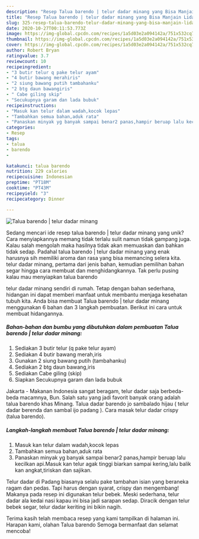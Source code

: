 ```yaml
---
description: "Resep Talua barendo | telur dadar minang yang Bisa Manjain Lidah"
title: "Resep Talua barendo | telur dadar minang yang Bisa Manjain Lidah"
slug: 325-resep-talua-barendo-telur-dadar-minang-yang-bisa-manjain-lidah
date: 2020-10-27T00:11:53.773Z
image: https://img-global.cpcdn.com/recipes/1a5d03e2a094142a/751x532cq70/talua-barendo-telur-dadar-minang-foto-resep-utama.jpg
thumbnail: https://img-global.cpcdn.com/recipes/1a5d03e2a094142a/751x532cq70/talua-barendo-telur-dadar-minang-foto-resep-utama.jpg
cover: https://img-global.cpcdn.com/recipes/1a5d03e2a094142a/751x532cq70/talua-barendo-telur-dadar-minang-foto-resep-utama.jpg
author: Robert Bryan
ratingvalue: 3.7
reviewcount: 10
recipeingredient:
- "3 butir telur q pake telur ayam"
- "4 butir bawang merahiris"
- "2 siung bawang putih tambahanku"
- "2 btg daun bawangiris"
- " Cabe giling skip"
- "Secukupnya garam dan lada bubuk"
recipeinstructions:
- "Masuk kan telur dalam wadah,kocok lepas"
- "Tambahkan semua bahan,aduk rata"
- "Panaskan minyak yg banyak sampai benar2 panas,hampir beruap lalu kecilkan api.Masuk kan telur agak tinggi biarkan sampai kering,lalu balik kan angkat,tiriskan dan sajikan."
categories:
- Resep
tags:
- talua
- barendo
- 

katakunci: talua barendo  
nutrition: 229 calories
recipecuisine: Indonesian
preptime: "PT18M"
cooktime: "PT43M"
recipeyield: "3"
recipecategory: Dinner

---
```



![Talua barendo | telur dadar minang](https://img-global.cpcdn.com/recipes/1a5d03e2a094142a/751x532cq70/talua-barendo-telur-dadar-minang-foto-resep-utama.jpg)

Sedang mencari ide resep talua barendo | telur dadar minang yang unik? Cara menyiapkannya memang tidak terlalu sulit namun tidak gampang juga. Kalau salah mengolah maka hasilnya tidak akan memuaskan dan bahkan tidak sedap. Padahal talua barendo | telur dadar minang yang enak harusnya sih memiliki aroma dan rasa yang bisa memancing selera kita.
 telur dadar minang, pertama dari jenis bahan, kemudian pemilihan bahan segar hingga cara membuat dan menghidangkannya. Tak perlu pusing kalau mau menyiapkan talua barendo 

 telur dadar minang sendiri di rumah. Tetap dengan bahan sederhana, hidangan ini dapat memberi manfaat untuk membantu menjaga kesehatan tubuh kita. Anda bisa membuat Talua barendo | telur dadar minang menggunakan 6 bahan dan 3 langkah pembuatan. Berikut ini cara untuk membuat hidangannya.

<!--inarticleads1-->

##### Bahan-bahan dan bumbu yang dibutuhkan dalam pembuatan Talua barendo | telur dadar minang:

1. Sediakan 3 butir telur (q pake telur ayam)
1. Sediakan 4 butir bawang merah,iris
1. Gunakan 2 siung bawang putih (tambahanku)
1. Sediakan 2 btg daun bawang,iris
1. Sediakan  Cabe giling (skip)
1. Siapkan Secukupnya garam dan lada bubuk


Jakarta - Makanan Indonesia sangat beragam, telur dadar saja berbeda-beda macamnya, Bun. Salah satu yang jadi favorit banyak orang adalah talua barendo khas Minang. Talua dadar barendo jo sambalado hijau ( telur dadar berenda dan sambal ijo padang ). Cara masak telur dadar crispy (talua barendo). 

<!--inarticleads2-->

##### Langkah-langkah membuat Talua barendo | telur dadar minang:

1. Masuk kan telur dalam wadah,kocok lepas
1. Tambahkan semua bahan,aduk rata
1. Panaskan minyak yg banyak sampai benar2 panas,hampir beruap lalu kecilkan api.Masuk kan telur agak tinggi biarkan sampai kering,lalu balik kan angkat,tiriskan dan sajikan.


Telur dadar di Padang biasanya selalu pake tambahan isian yang beraneka ragam dan pedas. Tapi harus dengan syarat, crispy dan mengembang! Makanya pada resep ini digunakan telur bebek. Meski sederhana, telur dadar ala kedai nasi kapau ini bisa jadi sarapan sedap. Diracik dengan telur bebek segar, telur dadar keriting ini bikin nagih. 

Terima kasih telah membaca resep yang kami tampilkan di halaman ini. Harapan kami, olahan Talua barendo  Semoga bermanfaat dan selamat mencoba!
